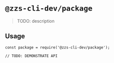 # `@zzs-cli-dev/package`

> TODO: description

## Usage

```
const package = require('@zzs-cli-dev/package');

// TODO: DEMONSTRATE API
```
